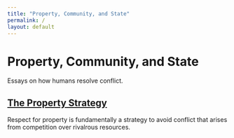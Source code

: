 ```yaml
---
title: "Property, Community, and State"
permalink: /
layout: default
---
```


# Property, Community, and State

Essays on how humans resolve conflict.

## [The Property Strategy](https://properal-gb.github.io/property-community-state/the-property-strategy)

Respect for property is fundamentally a strategy to avoid conflict that arises from competition over rivalrous resources.


